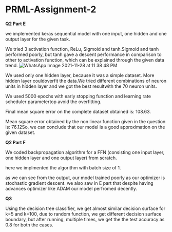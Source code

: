 # PRML-Assignment-2

**Q2 Part E**

we implemented keras sequential model with one input, one hidden and one output layer for the given task.

We tried 3 activation function, ReLu, Sigmoid and tanh.Sigmoid and tanh performed poorly, but tanh gave a descent performance in comparison to other to activation function, which can be explained through the given data trend.
![WhatsApp Image 2021-11-28 at 11 38 48 PM](https://user-images.githubusercontent.com/64272528/143781589-a7c2580c-263b-4115-a2cd-e10475e35894.jpeg)


We used only one hidden layer, because it was a simple dataset.  More hidden layer couldoverfit the data.We tried different combinations of neuron units in hidden layer and we got the best resultwith the 70 neuron units.

We used 5000 epochs with early stopping function and learning rate scheduler parametertop avoid the overfitting.

Final mean square error on the complete dataset obtained is: 108.63. 

Mean square error obtained by the non linear function given in the question is: 76.12So, we can conclude that our model is a good approximation on the given dataset.


**Q2 Part F**

We coded backpropagation algorithm for a FFN (consisting one input layer, one hidden layer and one output layer) from scratch.

here we implmented the algorithm with batch size of 1.

as we can see from the output, our model trained poorly as our optimizer is stochastic gradient descent. we also saw in E part that despite having advances optimizer like ADAM our model perfromed decently.

**Q3**

Using the decision tree classifier, we get almost similar decision surface for k=5 and k=100, due to random function, we get different decision surface boundary, but after running, multiple times, we get the the test accuracy as 0.8 for both the cases.




